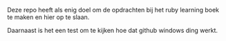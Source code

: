 Deze repo heeft als enig doel om de opdrachten bij het ruby learning boek te maken en hier op te slaan.

Daarnaast is het een test om te kijken hoe dat github windows ding werkt.
